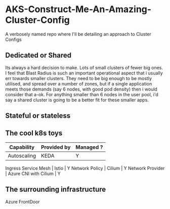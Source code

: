 # AKS-Construct-Me-An-Amazing-Cluster-Config
A verbosely named repo where I'll be detailing an approach to Cluster Configs

## Dedicated or Shared

Its always a hard decision to make. Lots of small clusters of fewer big ones. 
I feel that Blast Radius is such an important operational aspect that i usually err towards smaller clusters. They need to be big enough to be mostly utilised, and spread over a number of zones, but if a single application meets those demands (say 6 nodes, with good pod density) then i would consider that a-ok.
For anything smaller than 6 nodes in the user pool, i'd say a shared cluster is going to be a better fit for these smaller apps.

## Stateful or stateless

## The cool k8s toys

Capability | Provided by | Managed ? 
---------- | ----------- | ---------
Autoscaling | KEDA | Y
Ingress
Service Mesh | Istio | Y
Network Policy | Cilium | Y
Network Provider | Azure CNI with Cilium | Y

## The surrounding infrastructure

Azure FrontDoor
